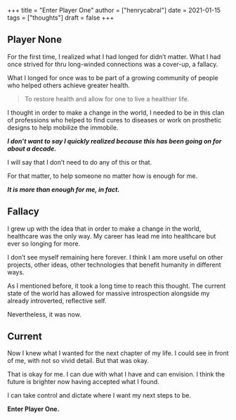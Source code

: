 +++
title = "Enter Player One"
author = ["henrycabral"]
date = 2021-01-15
tags = ["thoughts"]
draft = false
+++

## Player None

For the first time, I realized what I had longed for didn’t matter. What I had once strived for thru long-winded connections was a cover-up, a fallacy.

What I longed for once was to be part of a growing community of people who helped others achieve greater health.

> To restore health and allow for one to live a healthier life.

I thought in order to make a change in the world, I needed to be in this clan of professions who helped to find cures to diseases or work on prosthetic designs to help mobilize the immobile.

***I don’t want to say I quickly realized because this has been going on for about a decade.***

I will say that I don’t need to do any of this or that.

For that matter, to help someone no matter how is enough for me.

***It is more than enough for me, in fact.***

## Fallacy

I grew up with the idea that in order to make a change in the world, healthcare was the only way. My career has lead me into healthcare but ever so longing for more.

I don’t see myself remaining here forever. I think I am more useful on other projects, other ideas, other technologies that benefit humanity in different ways.

As I mentioned before, it took a long time to reach this thought. The current state of the world has allowed for massive introspection alongside my already introverted, reflective self.

Nevertheless, it was now.

## Current

Now I knew what I wanted for the next chapter of my life. I could see in front of me, with not so vivid detail. But that was okay.

That is okay for me. I can due with what I have and can envision. I think the future is brighter now having accepted what I found.

I can take control and dictate where I want my next steps to be.

**Enter Player One.**
